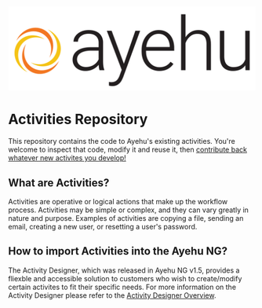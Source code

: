 ![Ayehu Logo](AyehuLogo.png)

# Activities Repository
This repository contains the code to Ayehu's existing activities. You're welcome to inspect that code, modify it and reuse it, then [contribute back whatever new activites you develop!](https://github.com/Ayehu/custom-activities)

## What are Activities?
Activities are operative or logical actions that make up the workflow process. Activities may be simple or complex, and they can vary greatly in nature and purpose. Examples of activities are copying a file, sending an email, creating a new user, or resetting a user's password.

## How to import Activities into the Ayehu NG?
The Activity Designer, which was released in Ayehu NG v1.5, provides a fliexble and accessible solution to customers who wish to create/modify certain activites to fit their specific needs. For more information on the Activity Designer please refer to the [Activity Designer Overview](https://support.ayehu.com/hc/en-us/articles/360036178974-Activity-Designer-Overview).
